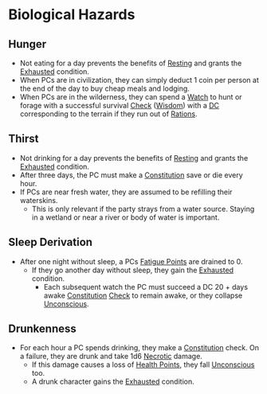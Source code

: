 # Biological Hazards

## Hunger
- Not eating for a day prevents the benefits of [Resting](../Game%20Procedures/Resting.md) and grants the [Exhausted](../Conditions/Exhausted.md) condition.
- When PCs are in civilization, they can simply deduct 1 coin per person at the end of the day to buy cheap meals and lodging.
- When PCs are in the wilderness, they can spend a [Watch](../Game%20Procedures/Watches.md) to hunt or forage with a successful survival [Check](../Game%20Procedures/Check.md) ([Wisdom](../Player%20Characters/Chosen%20Statistics/Wisdom.md)) with a [DC](../Game%20Procedures/DC.md) corresponding to the terrain if they run out of [Rations](../Items/Equipment/Individual%20Item%20Cards/Gear/1%20Coin/Ration.md).

## Thirst
- Not drinking for a day prevents the benefits of [Resting](../Game%20Procedures/Resting.md) and grants the [Exhausted](../Conditions/Exhausted.md) condition.
- After three days, the PC must make a [Constitution](../Player%20Characters/Chosen%20Statistics/Constitution.md) save or die every hour. 
- If PCs are near fresh water, they are assumed to be refilling their waterskins. 
	- This is only relevant if the party strays from a water source. Staying in a wetland or near a river or body of water is important.

## Sleep Derivation
- After one night without sleep, a PCs [Fatigue Points](../Player%20Characters/Derived%20Statistics/Fatigue%20Points.md) are drained to 0. 
	- If they go another day without sleep, they gain the [Exhausted](../Conditions/Exhausted.md) condition. 
		- Each subsequent watch the PC must succeed a DC 20 + days awake [Constitution](../Player%20Characters/Chosen%20Statistics/Constitution.md) [Check](../Game%20Procedures/Check.md) to remain awake, or they collapse [Unconscious](../Conditions/Unconscious.md). 

## Drunkenness
- For each hour a PC spends drinking, they make a [Constitution](../Player%20Characters/Chosen%20Statistics/Constitution.md) check. On a failure, they are drunk and take 1d6 [Necrotic](../Damage%20Types/Necrotic.md) damage.
	- If this damage causes a loss of [Health Points](../Player%20Characters/Derived%20Statistics/Health%20Points.md), they fall [Unconscious](../Conditions/Unconscious.md) too.
	- A drunk character gains the [Exhausted](../Conditions/Exhausted.md) condition.